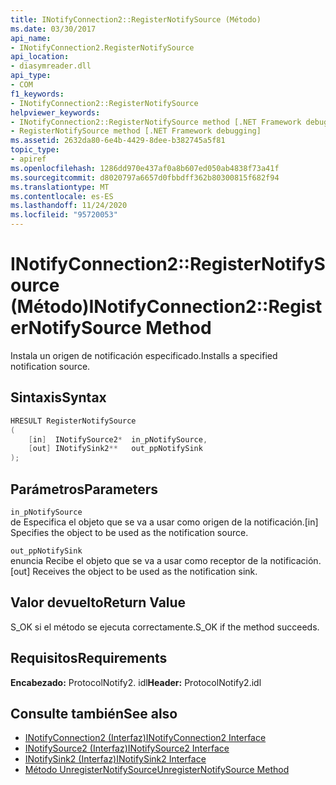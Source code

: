 ```yaml
---
title: INotifyConnection2::RegisterNotifySource (Método)
ms.date: 03/30/2017
api_name:
- INotifyConnection2.RegisterNotifySource
api_location:
- diasymreader.dll
api_type:
- COM
f1_keywords:
- INotifyConnection2::RegisterNotifySource
helpviewer_keywords:
- INotifyConnection2::RegisterNotifySource method [.NET Framework debugging]
- RegisterNotifySource method [.NET Framework debugging]
ms.assetid: 2632da80-6e4b-4429-8dee-b382745a5f81
topic_type:
- apiref
ms.openlocfilehash: 1286dd970e437af0a8b607ed050ab4838f73a41f
ms.sourcegitcommit: d8020797a6657d0fbbdff362b80300815f682f94
ms.translationtype: MT
ms.contentlocale: es-ES
ms.lasthandoff: 11/24/2020
ms.locfileid: "95720053"
---
```

# <a name="inotifyconnection2registernotifysource-method"></a><span data-ttu-id="567ba-102">INotifyConnection2::RegisterNotifySource (Método)</span><span class="sxs-lookup"><span data-stu-id="567ba-102">INotifyConnection2::RegisterNotifySource Method</span></span>

<span data-ttu-id="567ba-103">Instala un origen de notificación especificado.</span><span class="sxs-lookup"><span data-stu-id="567ba-103">Installs a specified notification source.</span></span>  
  
## <a name="syntax"></a><span data-ttu-id="567ba-104">Sintaxis</span><span class="sxs-lookup"><span data-stu-id="567ba-104">Syntax</span></span>  
  
```cpp  
HRESULT RegisterNotifySource  
(  
    [in]  INotifySource2*  in_pNotifySource,  
    [out] INotifySink2**   out_ppNotifySink  
);  
```  
  
## <a name="parameters"></a><span data-ttu-id="567ba-105">Parámetros</span><span class="sxs-lookup"><span data-stu-id="567ba-105">Parameters</span></span>  

 `in_pNotifySource`  
 <span data-ttu-id="567ba-106">de Especifica el objeto que se va a usar como origen de la notificación.</span><span class="sxs-lookup"><span data-stu-id="567ba-106">[in] Specifies the object to be used as the notification source.</span></span>  
  
 `out_ppNotifySink`  
 <span data-ttu-id="567ba-107">enuncia Recibe el objeto que se va a usar como receptor de la notificación.</span><span class="sxs-lookup"><span data-stu-id="567ba-107">[out] Receives the object to be used as the notification sink.</span></span>  
  
## <a name="return-value"></a><span data-ttu-id="567ba-108">Valor devuelto</span><span class="sxs-lookup"><span data-stu-id="567ba-108">Return Value</span></span>  

 <span data-ttu-id="567ba-109">S_OK si el método se ejecuta correctamente.</span><span class="sxs-lookup"><span data-stu-id="567ba-109">S_OK if the method succeeds.</span></span>  
  
## <a name="requirements"></a><span data-ttu-id="567ba-110">Requisitos</span><span class="sxs-lookup"><span data-stu-id="567ba-110">Requirements</span></span>  

 <span data-ttu-id="567ba-111">**Encabezado:** ProtocolNotify2. idl</span><span class="sxs-lookup"><span data-stu-id="567ba-111">**Header:** ProtocolNotify2.idl</span></span>  
  
## <a name="see-also"></a><span data-ttu-id="567ba-112">Consulte también</span><span class="sxs-lookup"><span data-stu-id="567ba-112">See also</span></span>

- [<span data-ttu-id="567ba-113">INotifyConnection2 (Interfaz)</span><span class="sxs-lookup"><span data-stu-id="567ba-113">INotifyConnection2 Interface</span></span>](inotifyconnection2-interface.md)
- [<span data-ttu-id="567ba-114">INotifySource2 (Interfaz)</span><span class="sxs-lookup"><span data-stu-id="567ba-114">INotifySource2 Interface</span></span>](inotifysource2-interface.md)
- [<span data-ttu-id="567ba-115">INotifySink2 (Interfaz)</span><span class="sxs-lookup"><span data-stu-id="567ba-115">INotifySink2 Interface</span></span>](inotifysink2-interface.md)
- [<span data-ttu-id="567ba-116">Método UnregisterNotifySource</span><span class="sxs-lookup"><span data-stu-id="567ba-116">UnregisterNotifySource Method</span></span>](inotifyconnection2-unregisternotifysource-method.md)
